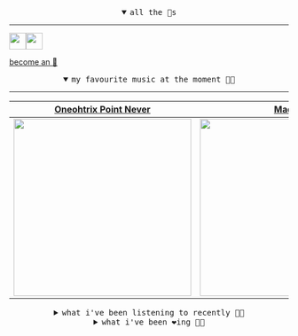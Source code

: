 <details open>

<summary align="center"><samp>all the 🥚s</samp></summary>
<hr />

<a href="https://github.com/pvinis"><img src="https://avatars.githubusercontent.com/u/100233?s=90&v=4" width="30" height="30" /><a href="https://github.com/maxPugh"><img src="https://avatars.githubusercontent.com/u/46350013?s=90&u=52a601eaa2d272b35477d096fe782ebf0a8a1f68&v=4" width="30" height="30" />

<samp><a href="https://github.com/bitttttten/bitttttten/stargazers">become an 🥚</a></samp>

</details>

<details open>

<summary align="center"><samp>my favourite music at the moment 🎵🎶</samp></summary>
<hr />

<!-- toc -->

| [Oneohtrix Point Never](https://open.spotify.com/artist/2wPDbhaGXCqROrVmwDdCrK)                                                                                  | [Madlib](https://open.spotify.com/artist/5LhTec3c7dcqBvpLRWbMcf)                                                                                                 | [Half Japanese](https://open.spotify.com/artist/1YPYaJyUobMi0eABhZo92N)                                                                                          | [Boards of Canada](https://open.spotify.com/artist/2VAvhf61GgLYmC6C8anyX1)                                                                                       |
| ---------------------------------------------------------------------------------------------------------------------------------------------------------------- | ---------------------------------------------------------------------------------------------------------------------------------------------------------------- | ---------------------------------------------------------------------------------------------------------------------------------------------------------------- | ---------------------------------------------------------------------------------------------------------------------------------------------------------------- |
| [<img src="https://i.scdn.co/image/0513eb98de7ee505153e9175f79e3fb59457c9aa" width="320" height="auto">](https://open.spotify.com/artist/2wPDbhaGXCqROrVmwDdCrK) | [<img src="https://i.scdn.co/image/e73ab683f7db79f808d05538cc4390b4e5d47804" width="320" height="auto">](https://open.spotify.com/artist/5LhTec3c7dcqBvpLRWbMcf) | [<img src="https://i.scdn.co/image/343030cd1b4e0099e084929ca5ea0e71f761e657" width="320" height="auto">](https://open.spotify.com/artist/1YPYaJyUobMi0eABhZo92N) | [<img src="https://i.scdn.co/image/c0b33a8d211600d70dcda3077d6a582da34321b0" width="320" height="auto">](https://open.spotify.com/artist/2VAvhf61GgLYmC6C8anyX1) |

<!-- tocstop -->

</details>

<details>

<summary align="center"><samp>what i've been listening to recently 🎵🎶</samp></summary>
<hr />

<!-- toc -->

| [Dirtknock<br />Madlib](https://open.spotify.com/track/0YDKs79BKbglQu8DNZA5KQ)                                                                                  | [Andromeda<br />Weyes Blood](https://open.spotify.com/track/51EMSRpNm9Rg5rGViVCczv)                                                                             | [Headache<br />Grouper](https://open.spotify.com/track/4EDj8GXOlI45vG4SOfswK3)                                                                                  | [Roygbiv<br />Boards of Canada](https://open.spotify.com/track/2XQSgmtEY2titXhfY414dy)                                                                          |
| --------------------------------------------------------------------------------------------------------------------------------------------------------------- | --------------------------------------------------------------------------------------------------------------------------------------------------------------- | --------------------------------------------------------------------------------------------------------------------------------------------------------------- | --------------------------------------------------------------------------------------------------------------------------------------------------------------- |
| [<img src="https://i.scdn.co/image/e73ab683f7db79f808d05538cc4390b4e5d47804" width="320" height="auto">](https://open.spotify.com/track/0YDKs79BKbglQu8DNZA5KQ) | [<img src="https://i.scdn.co/image/8416f9615877105bdbaf8e6c69f70f84864f80cf" width="320" height="auto">](https://open.spotify.com/track/51EMSRpNm9Rg5rGViVCczv) | [<img src="https://i.scdn.co/image/ab6772690000dd226c2fb6fd70b7481c8be6da62" width="320" height="auto">](https://open.spotify.com/track/4EDj8GXOlI45vG4SOfswK3) | [<img src="https://i.scdn.co/image/c0b33a8d211600d70dcda3077d6a582da34321b0" width="320" height="auto">](https://open.spotify.com/track/2XQSgmtEY2titXhfY414dy) |

<!-- tocstop -->

</details>

<details>

<summary align="center"><samp>what i've been ❤️ing 🎵🎶</samp></summary>
<hr />

<!-- toc -->

| [After Midnight<br />Skinshape](https://open.spotify.com/album/5F3jI2TClJuyIAUcbgf4Ps)                                                                          | [The Barrel<br />Aldous Harding](https://open.spotify.com/album/39CMyhmaEk6JMlqYUXQNOI)                                                                         | [Zoo Eyes<br />Aldous Harding](https://open.spotify.com/album/39CMyhmaEk6JMlqYUXQNOI)                                                                           | [Butterflies (with Starrah & F…<br />Skrillex, Starrah, Four Tet](https://open.spotify.com/album/1j2uX2CKl8szGRxKqsXOfm)                                        |
| --------------------------------------------------------------------------------------------------------------------------------------------------------------- | --------------------------------------------------------------------------------------------------------------------------------------------------------------- | --------------------------------------------------------------------------------------------------------------------------------------------------------------- | --------------------------------------------------------------------------------------------------------------------------------------------------------------- |
| [<img src="https://i.scdn.co/image/ab67616d0000b273464f8c954c863d38d2ef29ad" width="320" height="auto">](https://open.spotify.com/album/5F3jI2TClJuyIAUcbgf4Ps) | [<img src="https://i.scdn.co/image/ab67616d0000b273cec8ea886031880d97114b27" width="320" height="auto">](https://open.spotify.com/album/39CMyhmaEk6JMlqYUXQNOI) | [<img src="https://i.scdn.co/image/ab67616d0000b273cec8ea886031880d97114b27" width="320" height="auto">](https://open.spotify.com/album/39CMyhmaEk6JMlqYUXQNOI) | [<img src="https://i.scdn.co/image/ab67616d0000b27310503e6ff6013974f9e08a5d" width="320" height="auto">](https://open.spotify.com/album/1j2uX2CKl8szGRxKqsXOfm) |

<!-- tocstop -->

</details>
